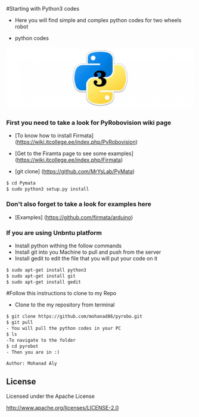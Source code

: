 #Starting with Python3 codes	
- Here you will find simple and complex python codes for two wheels robot 

- python codes 

![alt text](https://github.com/mohanad86/pyrobo/blob/master/images/install-python-3-mac-21894_630x210.jpg)

### First you need to take a look for PyRobovision wiki page 
- [To know how to install Firmata] (https://wiki.itcollege.ee/index.php/PyRobovision)

- [Get to the Firamta page to see some examples] (https://wiki.itcollege.ee/index.php/Firmata)
  
- [git clone] (https://github.com/MrYsLab/PyMata)

```
$ cd Pymata 
$ sudo python3 setup.py install
```
### Don't also forget to take a look for examples here
- [Examples] (https://github.com/firmata/arduino) 
### If you are using Unbntu platform
 
- Install python withing the follow commands
- Install git into you Machine to pull and push from the server
- Install gedit to edit the file that you will put your code on it

```
$ sudo apt-get install python3
$ sudo apt-get install git
$ sudo apt-get install gedit
```
#Follow this instructions to clone to my Repo
- Clone to the my repository from terminal
``` 
$ git clone https://github.com/mohanad86/pyrobo.git
$ git pull 
- You will pull the python codes in your PC
$ ls
-To navigate to the folder 
$ cd pyrobot
- Then you are in :)
``` 


    Author: Mohanad Aly 

License
----
Licensed under the Apache License

http://www.apache.org/licenses/LICENSE-2.0
